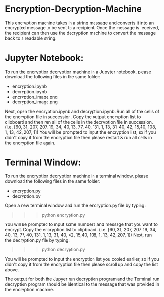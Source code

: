 # Encryption-Decryption-Machine

This encryption machine takes in a string message and converts it into an encrypted message to be sent to a recipient. Once the message is received, the recipient can then use the decryption machine to convert the message back to a readable string.

# Jupyter Notebook: 
To run the encryption decryption machine in a Jupyter notebook, please download the following files in the same folder:
- encryption.ipynb
- decryption.ipynb
- encryption_image.png
- decryption_image.png

Next, open the encryption.ipynb and decryption.ipynb. Run all of the cells of the encryption file in succession. Copy the output encryption list to clipboard and then run all of the cells in the decryption file in succession. (i.e. [60, 31, 207, 207, 19, 34, 40, 13, 77, 40, 131, 1, 13, 31, 40, 42, 15,40, 108, 1, 13, 42, 207, 1]) You will be prompted to input the encryption list, so if you didn't copy it from the encryption file then please restart & run all cells in the encryption file again. 

# Terminal Window:
To run the encryption decryption machine in a terminal window, please download the following files in the same folder:
- encryption.py
- decryption.py

Open a new terminal window and run the encryption.py file by typing: 
   >>> python encryption.py

You will be prompted to input some numbers and message that you want to encrypt. Copy the encryption list to clipboard. (i.e. [60, 31, 207, 207, 19, 34, 40, 13, 77, 40, 131, 1, 13, 31, 40, 42, 15,40, 108, 1, 13, 42, 207, 1]) Next, run the decryption.py file by typing:
   >>> python decryption.py
 
You will be prompted to input the encryption list you copied earlier, so if you didn't copy it from the encryption file then please scroll up and copy the list above. 

The output for both the Jupyer run decryption program and the Terminal run decryption program should be identical to the message that was provided in the encryption machine.




